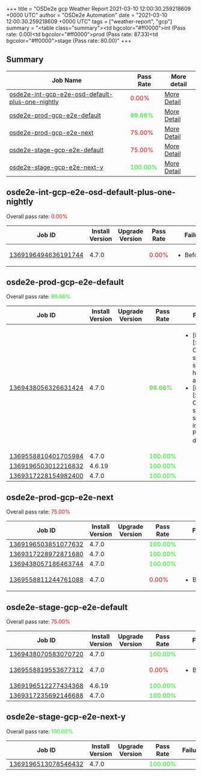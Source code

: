 +++
title = "OSDe2e gcp Weather Report 2021-03-10 12:00:30.259218609 +0000 UTC"
author = "OSDe2e Automation"
date = "2021-03-10 12:00:30.259218609 +0000 UTC"
tags = ["weather-report", "gcp"]
summary = "<table class=\"summary\"><tr><td bgcolor=\"#ff0000\"></td><td>int (Pass rate: 0.00)</td></tr><tr><td bgcolor=\"#ff0000\"></td><td>prod (Pass rate: 87.33)</td></tr><tr><td bgcolor=\"#ff0000\"></td><td>stage (Pass rate: 80.00)</td></tr></table>"
+++
## Summary

| Job Name | Pass Rate | More detail |
|----------|-----------|-------------|
|[osde2e-int-gcp-e2e-osd-default-plus-one-nightly](https://prow.svc.ci.openshift.org/?job=osde2e-int-gcp-e2e-osd-default-plus-one-nightly)| <span style="color:#ff0000;">0.00%</span>|[More Detail](#osde2e-int-gcp-e2e-osd-default-plus-one-nightly)|
|[osde2e-prod-gcp-e2e-default](https://prow.svc.ci.openshift.org/?job=osde2e-prod-gcp-e2e-default)| <span style="color:#09f600;">99.66%</span>|[More Detail](#osde2e-prod-gcp-e2e-default)|
|[osde2e-prod-gcp-e2e-next](https://prow.svc.ci.openshift.org/?job=osde2e-prod-gcp-e2e-next)| <span style="color:#ff0000;">75.00%</span>|[More Detail](#osde2e-prod-gcp-e2e-next)|
|[osde2e-stage-gcp-e2e-default](https://prow.svc.ci.openshift.org/?job=osde2e-stage-gcp-e2e-default)| <span style="color:#ff0000;">75.00%</span>|[More Detail](#osde2e-stage-gcp-e2e-default)|
|[osde2e-stage-gcp-e2e-next-y](https://prow.svc.ci.openshift.org/?job=osde2e-stage-gcp-e2e-next-y)| <span style="color:#01fe00;">100.00%</span>|[More Detail](#osde2e-stage-gcp-e2e-next-y)|



## osde2e-int-gcp-e2e-osd-default-plus-one-nightly

Overall pass rate: <span style="color:#ff0000;">0.00%</span>

| Job ID | Install Version | Upgrade Version | Pass Rate | Failures |
|--------|-----------------|-----------------|-----------|----------|
[1369196494636191744](https://prow.ci.openshift.org/view/gs/origin-ci-test/logs/osde2e-int-gcp-e2e-osd-default-plus-one-nightly/1369196494636191744) | 4.7.0 |  | <span style="color:#ff0000;">0.00%</span>|<ul><li>BeforeSuite</li></ul>



## osde2e-prod-gcp-e2e-default

Overall pass rate: <span style="color:#09f600;">99.66%</span>

| Job ID | Install Version | Upgrade Version | Pass Rate | Failures |
|--------|-----------------|-----------------|-----------|----------|
[1369438056326631424](https://prow.ci.openshift.org/view/gs/origin-ci-test/logs/osde2e-prod-gcp-e2e-default/1369438056326631424) | 4.7.0 |  | <span style="color:#23dc00;">98.66%</span>|<ul><li>[install] [Suite: e2e] Cluster state should have no alerts</li><li>[install] [Suite: e2e] Cluster state should include Prometheus data</li></ul>
[1369558810401705984](https://prow.ci.openshift.org/view/gs/origin-ci-test/logs/osde2e-prod-gcp-e2e-default/1369558810401705984) | 4.7.0 |  | <span style="color:#01fe00;">100.00%</span>|
[1369196503012216832](https://prow.ci.openshift.org/view/gs/origin-ci-test/logs/osde2e-prod-gcp-e2e-default/1369196503012216832) | 4.6.19 |  | <span style="color:#01fe00;">100.00%</span>|
[1369317228154982400](https://prow.ci.openshift.org/view/gs/origin-ci-test/logs/osde2e-prod-gcp-e2e-default/1369317228154982400) | 4.7.0 |  | <span style="color:#01fe00;">100.00%</span>|



## osde2e-prod-gcp-e2e-next

Overall pass rate: <span style="color:#ff0000;">75.00%</span>

| Job ID | Install Version | Upgrade Version | Pass Rate | Failures |
|--------|-----------------|-----------------|-----------|----------|
[1369196503851077632](https://prow.ci.openshift.org/view/gs/origin-ci-test/logs/osde2e-prod-gcp-e2e-next/1369196503851077632) | 4.7.0 |  | <span style="color:#01fe00;">100.00%</span>|
[1369317228972871680](https://prow.ci.openshift.org/view/gs/origin-ci-test/logs/osde2e-prod-gcp-e2e-next/1369317228972871680) | 4.7.0 |  | <span style="color:#01fe00;">100.00%</span>|
[1369438057186463744](https://prow.ci.openshift.org/view/gs/origin-ci-test/logs/osde2e-prod-gcp-e2e-next/1369438057186463744) | 4.7.0 |  | <span style="color:#01fe00;">100.00%</span>|
[1369558811244761088](https://prow.ci.openshift.org/view/gs/origin-ci-test/logs/osde2e-prod-gcp-e2e-next/1369558811244761088) | 4.7.0 |  | <span style="color:#ff0000;">0.00%</span>|<ul><li>BeforeSuite</li></ul>



## osde2e-stage-gcp-e2e-default

Overall pass rate: <span style="color:#ff0000;">75.00%</span>

| Job ID | Install Version | Upgrade Version | Pass Rate | Failures |
|--------|-----------------|-----------------|-----------|----------|
[1369438070583070720](https://prow.ci.openshift.org/view/gs/origin-ci-test/logs/osde2e-stage-gcp-e2e-default/1369438070583070720) | 4.7.0 |  | <span style="color:#01fe00;">100.00%</span>|
[1369558819553677312](https://prow.ci.openshift.org/view/gs/origin-ci-test/logs/osde2e-stage-gcp-e2e-default/1369558819553677312) | 4.7.0 |  | <span style="color:#ff0000;">0.00%</span>|<ul><li>BeforeSuite</li></ul>
[1369196512277434368](https://prow.ci.openshift.org/view/gs/origin-ci-test/logs/osde2e-stage-gcp-e2e-default/1369196512277434368) | 4.6.19 |  | <span style="color:#01fe00;">100.00%</span>|
[1369317235692146688](https://prow.ci.openshift.org/view/gs/origin-ci-test/logs/osde2e-stage-gcp-e2e-default/1369317235692146688) | 4.7.0 |  | <span style="color:#01fe00;">100.00%</span>|



## osde2e-stage-gcp-e2e-next-y

Overall pass rate: <span style="color:#01fe00;">100.00%</span>

| Job ID | Install Version | Upgrade Version | Pass Rate | Failures |
|--------|-----------------|-----------------|-----------|----------|
[1369196513078546432](https://prow.ci.openshift.org/view/gs/origin-ci-test/logs/osde2e-stage-gcp-e2e-next-y/1369196513078546432) | 4.7.0 |  | <span style="color:#01fe00;">100.00%</span>|



